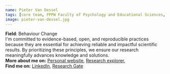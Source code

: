 ```yaml
---
name: Pieter Van Dessel
tags: [core team, FPPW Faculty of Psychology and Educational Sciences, preregistration, evidence-based practice, reproducible research practices]
image: pieter-van-dessel.jpg
---
```


**Field**: Behaviour Change   
I'm committed to evidence-based, open, and reproducible practices because they are essential for achieving reliable and impactful scientific results. By prioritizing these principles, we ensure our research meaningfully advances knowledge and solutions.  
**More about me on:** [Personal website](https://pvandessel.ugent.be), [Research explorer](https://research.ugent.be/web/person/pieter-van-dessel-0/en),   
**Find me on:** [LinkedIn](https://www.linkedin.com/in/pieter-van-dessel/), [Research Gate](https://www.researchgate.net/profile/Pieter-Van-Dessel) 